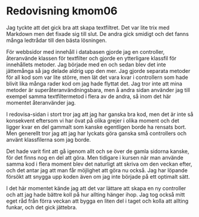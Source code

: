 ---
---
Redovisning kmom06
=========================

Jag tyckte att det gick bra att skapa textfiltret. Det var lite trix med Markdown men det fixade sig till slut. De andra gick smidigt och det fanns många ledtrådar till den bästa lösningen.

För webbsidor med innehåll i databasen gjorde jag en controller, återanvände klassen för textfilter och gjorde en ytterligare klassfil för innehållets metoder. Jag började med en och sedan blev det inte jättemånga så jag delade aldrig upp den mer. Jag gjorde separata metoder för all kod som var lite större, men lät det vara kvar i controllern som hade blivit lika många rader kod om jag hade flyttat det. Jag tror inte att mina metoder är superåteranvändningsbara, men å andra sidan använder jag till exempel samma textfiltermetod i flera av de andra, så inom det här momentet återanvänder jag.

I redovisa-sidan i stort tror jag att jag har ganska bra kod, men det är inte så konsekvent eftersom vi har övat på olika grejer i olika moment och det ligger kvar en del gammalt som kanske egentligen borde ha rensats bort. Men generellt tror jag att jag har lyckats göra ganska små controllers och använt klassfilerna som jag borde.

Det hade varit fint att gå igenom allt och se över de gamla sidorna kanske, för det finns nog en del att göra. Men tidigare i kursen när man använde samma kod i flera moment blev det naturligt att skriva om den veckan efter, och det antar jag att man får möjlighet att göra nu också. Jag har löpande försökt att snygga upp koden även om jag inte började på ett optimalt sätt.

I det här momentet kände jag att det var lättare att skapa en ny controller och att jag hade bättre koll på hur allting hänger ihop. Jag tog också mitt eget råd från förra veckan att bygga en liten del i taget och kolla att allting funkar, och det gick jättebra. 
